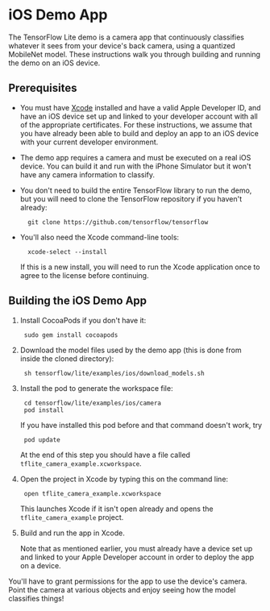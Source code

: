 
# iOS Demo App

The TensorFlow Lite demo is a camera app that continuously classifies whatever
it sees from your device's back camera, using a quantized MobileNet model. These
instructions walk you through building and running the demo on an iOS device.

## Prerequisites

* You must have [Xcode](https://developer.apple.com/xcode/) installed and have a
  valid Apple Developer ID, and have an iOS device set up and linked to your
  developer account with all of the appropriate certificates. For these
  instructions, we assume that you have already been able to build and deploy an
  app to an iOS device with your current developer environment.

* The demo app requires a camera and must be executed on a real iOS device. You
  can build it and run with the iPhone Simulator but it won't have any camera
  information to classify.

* You don't need to build the entire TensorFlow library to run the demo, but you
  will need to clone the TensorFlow repository if you haven't already:

        git clone https://github.com/tensorflow/tensorflow

* You'll also need the Xcode command-line tools:

        xcode-select --install

    If this is a new install, you will need to run the Xcode application once to
    agree to the license before continuing.

## Building the iOS Demo App

1. Install CocoaPods if you don't have it:

        sudo gem install cocoapods

2. Download the model files used by the demo app (this is done from inside the
   cloned directory):

        sh tensorflow/lite/examples/ios/download_models.sh

3. Install the pod to generate the workspace file:

        cd tensorflow/lite/examples/ios/camera
        pod install

    If you have installed this pod before and that command doesn't work, try

        pod update

    At the end of this step you should have a file called 
    `tflite_camera_example.xcworkspace`.

4. Open the project in Xcode by typing this on the command line:

        open tflite_camera_example.xcworkspace

    This launches Xcode if it isn't open already and opens the
    `tflite_camera_example` project.

5. Build and run the app in Xcode.

    Note that as mentioned earlier, you must already have a device set up and
    linked to your Apple Developer account in order to deploy the app on a
    device.

You'll have to grant permissions for the app to use the device's camera. Point
the camera at various objects and enjoy seeing how the model classifies things!

